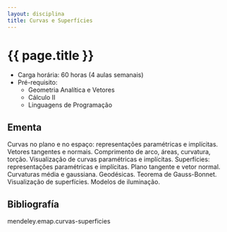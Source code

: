 ```yaml
---
layout: disciplina
title: Curvas e Superfícies 
---
```


# {{ page.title }}

- Carga horária: 60 horas (4 aulas semanais)
- Pré-requisito:
    - Geometria Analítica e Vetores 
    - Cálculo II 
    - Linguagens de Programação      

## Ementa

Curvas no plano e no espaço: representações paramétricas e
implícitas. Vetores tangentes e normais. Comprimento de arco, áreas,
curvatura, torção. Visualização de curvas paramétricas e
implícitas. Superfícies: representações paramétricas e
implícitas. Plano tangente e vetor normal. Curvaturas média e
gaussiana. Geodésicas. Teorema de Gauss-Bonnet. Visualização de
superfícies. Modelos de iluminação.

## Bibliografía

mendeley.emap.curvas-superficies



